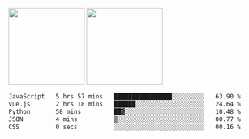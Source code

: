 <img src="https://github-readme-stats.vercel.app/api?username=Dream4ever&count_private=true&show_icons=true&theme=tokyonight" height="150" /> <img src="https://github-readme-stats.vercel.app/api/top-langs/?username=Dream4ever&count_private=true&show_icons=true&theme=tokyonight&langs_count=5&layout=compact" height="150" />

<!--START_SECTION:waka-->

```txt
JavaScript   5 hrs 57 mins   ████████████████░░░░░░░░░   63.90 %
Vue.js       2 hrs 18 mins   ██████░░░░░░░░░░░░░░░░░░░   24.64 %
Python       58 mins         ██▓░░░░░░░░░░░░░░░░░░░░░░   10.48 %
JSON         4 mins          ▒░░░░░░░░░░░░░░░░░░░░░░░░   00.77 %
CSS          0 secs          ░░░░░░░░░░░░░░░░░░░░░░░░░   00.16 %
```

<!--END_SECTION:waka-->
